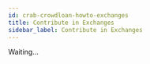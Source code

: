 ```yaml
---
id: crab-crowdloan-howto-exchanges
title: Contribute in Exchanges
sidebar_label: Contribute in Exchanges
---
```


Waiting...